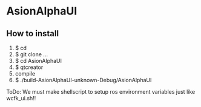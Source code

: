 # AsionAlphaUI

## How to install

1. $ cd 
2. $ git clone ...
3. $ cd AsionAlphaUI
4. $ qtcreator
5. compile
6. $ ./build-AsionAlphaUI-unknown-Debug/AsionAlphaUI

ToDo: We must make shellscript to setup ros environment variables just like wcfk_ui.sh!!
